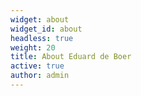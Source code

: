 ```yaml
---
widget: about
widget_id: about
headless: true
weight: 20
title: About Eduard de Boer
active: true
author: admin
---
```

